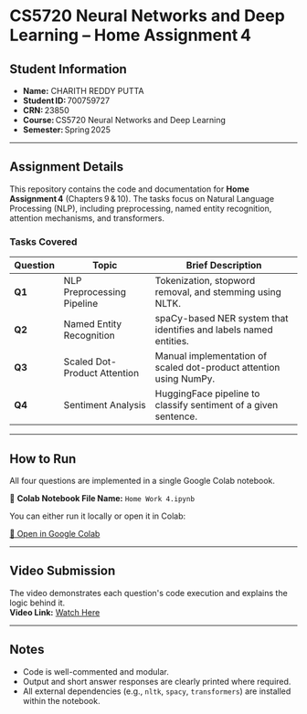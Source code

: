 # CS5720 Neural Networks and Deep Learning – Home Assignment 4

## Student Information

- **Name:** CHARITH REDDY PUTTA
- **Student ID:** 700759727
- **CRN:** 23850
- **Course:** CS5720 Neural Networks and Deep Learning
- **Semester:** Spring 2025

---

## Assignment Details

This repository contains the code and documentation for **Home Assignment 4** (Chapters 9 & 10). The tasks focus on Natural Language Processing (NLP), including preprocessing, named entity recognition, attention mechanisms, and transformers.

### Tasks Covered

| Question | Topic                        | Brief Description                                                  |
| -------- | ---------------------------- | ------------------------------------------------------------------ |
| **Q1**   | NLP Preprocessing Pipeline   | Tokenization, stopword removal, and stemming using NLTK.           |
| **Q2**   | Named Entity Recognition     | spaCy-based NER system that identifies and labels named entities.  |
| **Q3**   | Scaled Dot-Product Attention | Manual implementation of scaled dot-product attention using NumPy. |
| **Q4**   | Sentiment Analysis           | HuggingFace pipeline to classify sentiment of a given sentence.    |

---

## How to Run

All four questions are implemented in a single Google Colab notebook.

📁 **Colab Notebook File Name:** `Home Work 4.ipynb`

You can either run it locally or open it in Colab:

[🔗 Open in Google Colab](https://colab.research.google.com/drive/11Dt-LxHVqEW8GG8u6V7rqnL6DAINHWw7)

---

## Video Submission

The video demonstrates each question's code execution and explains the logic behind it.  
**Video Link:** [Watch Here](https://drive.google.com/file/d/1ZIqExhl-jmp7TmKEtP9FtlWcy3Cy7ROM/view?usp=sharing)

---

## Notes

- Code is well-commented and modular.
- Output and short answer responses are clearly printed where required.
- All external dependencies (e.g., `nltk`, `spacy`, `transformers`) are installed within the notebook.
